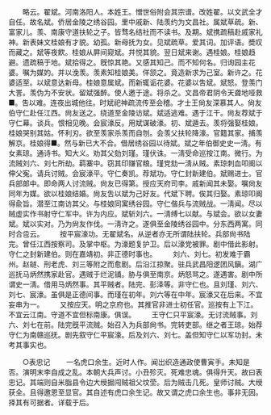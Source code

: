<!-- { "loadSidebar": true } -->
　　略云。翟斌。河南洛阳人。本姓王。憎世俗附会其宗谱。改姓翟。以文武全才自任。故名斌。侨居金陵之绣谷园。里中戚新、陆羡约为文昌社。属斌草疏。新、富家儿。羡、南康守道扶轮之子。皆骛名结社而不读书。及期。斌携疏稿赴戚家礼神。新表妹文桂娘有才貌。幼孤。新母抚为女。见斌疏草。爱其词。加评语。奬叹而藏之。斌等夜飮。桂娘从屛间窥斌。幷悦其貌。翌日斌来谢。遇桂娘。桂娘趋避。遗疏稿于地。斌拾得之。旣惊其艳。又感其知己。而不知何名。归询园主花婆。嘱为媒妁。并以浼羡。羡素知桂娘美。佯颔之。竟造新求为己室。新许之。花婆适至。以斌意达新母。桂娘意属斌。而新辄诟花婆。花婆以吿斌。斌怒。登羡门大詈。羡伪为不安状。留斌强醉。使人邀于途。将杀之。文昌帝君阴令天聋地哑救■。吿以难。连夜出城他往。时斌祀神疏流传至会稽。才士王尙友深慕其人。尙友伯守仁赴任江西。尙友送之。绕道至金陵访斌。斌适逃难。遇于江干。尙友荐斌于守仁幕。谈兵。恨相见晚。会宸濠反。用斌谋破濠。初、斌遁去。羡将强娶桂娘。桂娘哭别其姑。怀利刃。欲至羡家杀羡而自刎。会羡父扶轮降濠。官籍其家。捕羡解京。桂娘得■。然与新已大不合。借居绣谷园以待斌。斌之年伯御史史一淸。有女素琼。通诗书。知大义。劝其父劾刘瑾。瑾伏诛。一淸受命巡按江南。微行。为流贼刘六、刘七所劫。羁寨中。窃其印赚官粮。瑾党劾一淸从贼。素琼刺血叩阍以伸父寃。请兵讨贼。会宸濠平。守仁奏凯。荐斌功。守仁封新建伯。斌赐进士。官兵部郞中。即命两人讨流贼。尙友已得第。授应天府司李。戚新闻其未娶。嘱尙友同年为媒。欲以桂娘结婚。尙友吿以斌为己好友。代斌下聘。俟其归娶。素琼叩阍得兪旨。潜至江南访其父。与桂娘同寓绣谷园。守仁偕兵与流贼战。一淸闻。尽以贼虚实作书射守仁军中。许为内应。斌斩刘六。一淸缚七以献。与斌会。欲以女妻斌。斌以实对。乃为尙友作伐。一淸许之。遂俱至金陵绣谷园中。分东西两寓。同时合卺云。 
　　按平宸濠功。无翟斌名。从逆者亦无所谓陆扶轮。兵部尙书陆完。曾任江西按察司。及掌中枢。为濠题复护卫。后以濠党被罪。剧中借此影射。守仁之封新建伯。则在嘉靖初。非正德时事也。 
　　刘六、刘七。初发难于霸州。赵鐩、刑老虎、刘三等附之而愈剧。后沿江掠聚。驻兵武昌阳逻团风鎭。湖广巡抚马炳然携家赴官。遇贼于烂泥铺。胁与俱至南京。炳怒骂之。遂遇害。剧中所谓史一淸。借用马炳然事。其平贼者。陆完、彭泽等。非守仁也。且刘瑾、刘六、刘七、宸濠。虽俱是正德间事。而瑾在初年。刘六等在中年。宸濠又在后来。不宜妄串为一。 
　　又按应天。明之京府也。其推官非进士初任官。巡按有上下江。不宜云江南。守道不宜但标南康。俱误。 
　　王守仁只平宸濠。无讨流贼事。刘六、刘七在前。陆完旣平流贼。始召入为兵部尙书。完转吏部。继之者王琼。始荐守仁为南赣巡抚。剧先叙守仁平宸濠。后及刘六、刘七。盖但知守仁以军功封。未考其事实也。 


　　○表忠记 
　　一名虎口余生。近时人作。闻岀织造通政使曹寅手。未知是否。演明末李自成之乱。本朝大兵声讨。小丑殄灭。死难忠魂。俱得升天。故曰表忠记。其端则自米脂县令边大绶掘闯贼祖父坟茔。后为贼击几死。皇师讨贼。大绶获全。且得邀恩至显官。其自述有虎口余生记。故又谓之虎口余生也。事非无因。择其有可据者。详载于后。 
